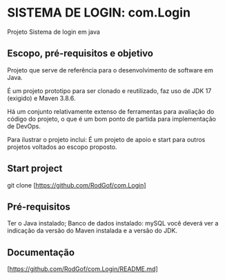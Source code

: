 # SISTEMA DE LOGIN: com.Login
 Projeto Sistema de login em java

 ## Escopo, pré-requisitos e objetivo

Projeto que serve de referência para o desenvolvimento de software em Java.

É um projeto prototipo para ser clonado e reutilizado, faz uso de JDK 17 (exigido) e Maven 3.8.6.

Há um conjunto relativamente extenso de ferramentas para avaliação do código do projeto, o que é um bom ponto de partida para implementação de DevOps.

Para ilustrar o projeto inclui: É um projeto de apoio e start para outros projetos voltados ao escopo proposto.

## Start project
git clone [https://github.com/RodGof/com.Login]

## Pré-requisitos
Ter o Java instalado;
Banco de dados instalado: mySQL
você deverá ver a indicação da versão do Maven instalada e a versão do JDK.

## Documentação
[https://github.com/RodGof/com.Login/README.md]
